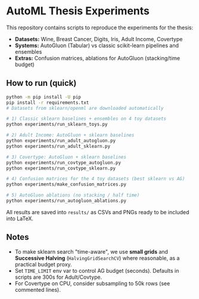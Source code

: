 # AutoML Thesis Experiments

This repository contains scripts to reproduce the experiments for the thesis:
- **Datasets:** Wine, Breast Cancer, Digits, Iris, Adult Income, Covertype
- **Systems:** AutoGluon (Tabular) vs classic scikit-learn pipelines and ensembles
- **Extras:** Confusion matrices, ablations for AutoGluon (stacking/time budget)

## How to run (quick)
```bash
python -m pip install -U pip
pip install -r requirements.txt
# Datasets from sklearn/openml are downloaded automatically

# 1) Classic sklearn baselines + ensembles on 4 toy datasets
python experiments/run_sklearn_toys.py

# 2) Adult Income: AutoGluon + sklearn baselines
python experiments/run_adult_autogluon.py
python experiments/run_adult_sklearn.py

# 3) Covertype: AutoGluon + sklearn baselines
python experiments/run_covtype_autogluon.py
python experiments/run_covtype_sklearn.py

# 4) Confusion matrices for the 4 toy datasets (best sklearn vs AG)
python experiments/make_confusion_matrices.py

# 5) AutoGluon ablations (no stacking / half time)
python experiments/run_autogluon_ablations.py
```

All results are saved into `results/` as CSVs and PNGs ready to be included into LaTeX.

## Notes
- To make sklearn search "time-aware", we use **small grids** and **Successive Halving** (`HalvingGridSearchCV`) where reasonable, as a practical budget proxy.
- Set `TIME_LIMIT` env var to control AG budget (seconds). Defaults in scripts are 300s for Adult/Covtype.
- For Covertype on CPU, consider subsampling to 50k rows (see commented lines).

